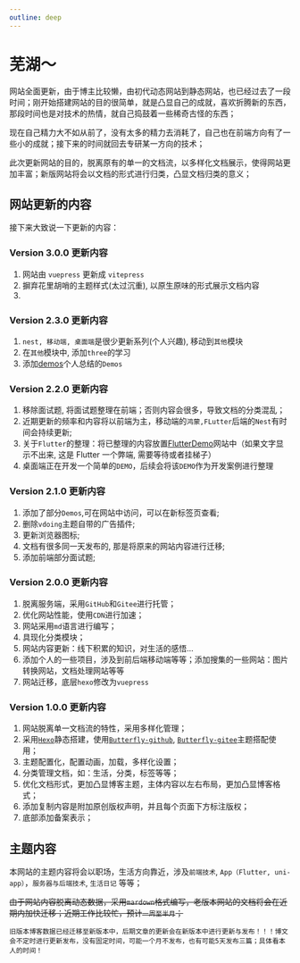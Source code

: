 ```yaml
---
outline: deep
---
```


# 芜湖～

网站全面更新，由于博主比较懒，由初代动态网站到静态网站，也已经过去了一段时间；刚开始搭建网站的目的很简单，就是凸显自己的成就，喜欢折腾新的东西，那段时间也是对技术的热情，就自己捣鼓着一些稀奇古怪的东西；

现在自己精力大不如从前了，没有太多的精力去消耗了，自己也在前端方向有了一些小的成就；接下来的时间就回去专研某一方向的技术；

此次更新网站的目的，脱离原有的单一的文档流，以多样化文档展示，使得网站更加丰富；新版网站将会以文档的形式进行归类，凸显文档归类的意义；

## 网站更新的内容

接下来大致说一下更新的内容：

### Version 3.0.0 更新内容 <Badge text="当前版本" type="tip"/>

1. 网站由 `vuepress` 更新成 `vitepress`
2. 摒弃花里胡哨的主题样式(太过沉重), 以原生原味的形式展示文档内容
3. <Badge text="废弃部分旧文档,nest, 桌面端，移动端不再进行整理更新;" type="danger"/>

### Version 2.3.0 更新内容

1. `nest, 移动端, 桌面端`是很少更新系列(个人兴趣), 移动到`其他`模块
2. 在`其他`模块中, 添加`three`的学习
3. 添加[demos](https://demos.wangxiaoze.wang/)个人总结的`Demos`<Badge text="网站已废弃" type="danger"/>

### Version 2.2.0 更新内容

1. 移除面试题, 将面试题整理在前端；否则内容会很多，导致文档的分类混乱；
2. 近期更新的频率和内容将以前端为主，移动端的`鸿蒙,FLutter`后端的`Nest`有时间会持续更新;
3. 关于`Flutter`的整理：将已整理的内容放置[FlutterDemo](https://learn-flutter.wangxiaoze.wang/)网站中（如果文字显示不出来, 这是 Flutter 一个弊端, 需要等待或者挂梯子） <Badge text="网站已废弃" type="danger"/>
4. 桌面端正在开发一个简单的`DEMO`，后续会将该`DEMO`作为开发案例进行整理

### Version 2.1.0 更新内容

1. 添加了部分`Demos`,可在网站中访问，可以在新标签页查看;
2. 删除`vdoing`主题自带的广告插件;
3. 更新浏览器图标;
4. 文档有很多同一天发布的, 那是将原来的网站内容进行迁移;
5. 添加前端部分面试题;

### Version 2.0.0 更新内容

1. 脱离服务端，采用`GitHub`和`Gitee`进行托管；
2. 优化网站性能，使用`CDN`进行加速；
3. 网站采用`md`语言进行编写；
4. 具现化分类模块；
5. 网站内容更新：线下积累的知识，对生活的感悟...
6. 添加个人的一些项目，涉及到前后端移动端等等；添加搜集的一些网站：图片转换网站，文档处理网站等等
7. 网站迁移，底层`hexo`修改为`vuepress`

### Version 1.0.0 更新内容

1. 网站脱离单一文档流的特性，采用多样化管理；
2. 采用[`Hexo`](https://hexo.io/zh-cn/index.html)静态搭建，使用[`Butterfly-github`](https://github.com/jerryc127/hexo-theme-butterfly.git), [`Butterfly-gitee`](https://gitee.com/immyw/hexo-theme-butterfly)主题搭配使用；
3. 主题配置化，配置动画，加载，多样化设置；
4. 分类管理文档，如：生活，分类，标签等等；
5. 优化文档形式，更加凸显博客主题，主体内容以左右布局，更加凸显博客格式；
6. 添加复制内容是附加原创版权声明，并且每个页面下方标注版权；
7. 底部添加备案表示；

## 主题内容

本网站的主题内容将会以职场，生活方向靠近，涉及`前端技术`, `App（Flutter, uni-app）`，`服务器与后端技术`, `生活日记` 等等；

~~由于网站内容脱离动态数据，采用`mardown`格式编写，老版本网站的文档将会在近期内加快迁移；近期工作比较忙，预计`一周至半月`；~~

`旧版本博客数据已经迁移至新版本中，后期文章的更新会在新版本中进行更新与发布！！！博文会不定时进行更新发布，没有固定时间，可能一个月不发布，也有可能5天发布三篇；具体看本人的时间！`
